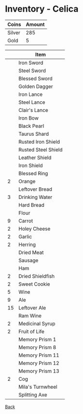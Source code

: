 # Inventory - Celica

| Coins  | Amount |
| ------ | ------ |
| Silver | 285    |
| Gold   | 5      |

| <!-- --> | Item                |
| -------- | ------------------- |
|          | Iron Sword          |
|          | Steel Sword         |
|          | Blessed Sword       |
|          | Golden Dagger       |
|          | Iron Lance          |
|          | Steel Lance         |
|          | Clair's Lance       |
|          | Iron Bow            |
|          | Black Pearl         |
|          | Taurus Shard        |
|          | Rusted Iron Shield  |
|          | Rusted Steel Shield |
|          | Leather Shield      |
|          | Iron Shield         |
|          | Blessed Ring        |
| 2        | Orange              |
|          | Leftover Bread      |
| 3        | Drinking Water      |
|          | Hard Bread          |
|          | Flour               |
| 9        | Carrot              |
| 2        | Holey Cheese        |
| 2        | Garlic              |
| 2        | Herring             |
|          | Dried Meat          |
|          | Sausage             |
|          | Ham                 |
| 2        | Dried Shieldfish    |
| 2        | Sweet Cookie        |
| 5        | Wine                |
| 9        | Ale                 |
| 15       | Leftover Ale        |
|          | Ram Wine            |
| 2        | Medicinal Syrup     |
| 2        | Fruit of Life       |
|          | Memory Prism 1      |
|          | Memory Prism 8      |
|          | Memory Prism 11     |
|          | Memory Prism 12     |
|          | Memory Prism 13     |
| 2        | Cog                 |
|          | Mila's Turnwheel    |
|          | Splitting Axe       |

[Back](README.md)
